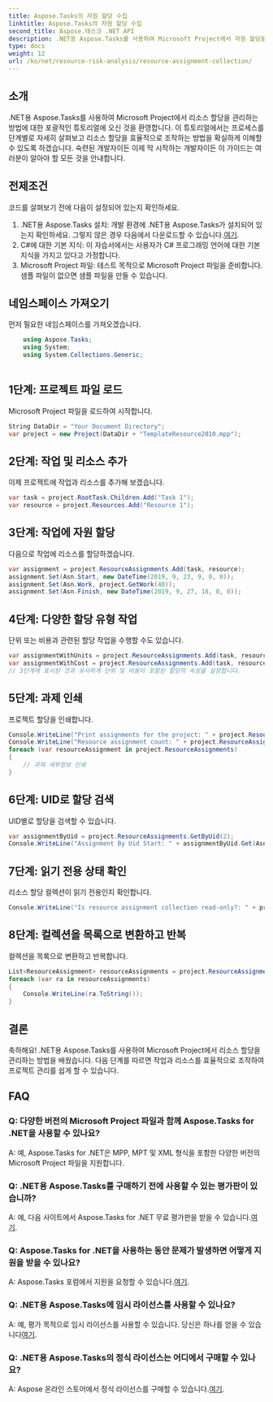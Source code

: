 ```yaml
---
title: Aspose.Tasks의 자원 할당 수집
linktitle: Aspose.Tasks의 자원 할당 수집
second_title: Aspose.태스크 .NET API
description: .NET용 Aspose.Tasks를 사용하여 Microsoft Project에서 자원 할당을 관리하는 방법을 알아보세요. 코드 예제가 포함된 단계별 튜토리얼입니다.
type: docs
weight: 12
url: /ko/net/resource-risk-analysis/resource-assignment-collection/
---
```

## 소개
.NET용 Aspose.Tasks를 사용하여 Microsoft Project에서 리소스 할당을 관리하는 방법에 대한 포괄적인 튜토리얼에 오신 것을 환영합니다. 이 튜토리얼에서는 프로세스를 단계별로 자세히 살펴보고 리소스 할당을 효율적으로 조작하는 방법을 확실하게 이해할 수 있도록 하겠습니다. 숙련된 개발자이든 이제 막 시작하는 개발자이든 이 가이드는 여러분이 알아야 할 모든 것을 안내합니다.
## 전제조건
코드를 살펴보기 전에 다음이 설정되어 있는지 확인하세요.
1.  .NET용 Aspose.Tasks 설치: 개발 환경에 .NET용 Aspose.Tasks가 설치되어 있는지 확인하세요. 그렇지 않은 경우 다음에서 다운로드할 수 있습니다.[여기](https://releases.aspose.com/tasks/net/).
2. C#에 대한 기본 지식: 이 자습서에서는 사용자가 C# 프로그래밍 언어에 대한 기본 지식을 가지고 있다고 가정합니다.
3. Microsoft Project 파일: 테스트 목적으로 Microsoft Project 파일을 준비합니다. 샘플 파일이 없으면 샘플 파일을 만들 수 있습니다.

## 네임스페이스 가져오기
먼저 필요한 네임스페이스를 가져오겠습니다.
```csharp
    using Aspose.Tasks;
    using System;
    using System.Collections.Generic;
    
```
## 1단계: 프로젝트 파일 로드
Microsoft Project 파일을 로드하여 시작합니다.
```csharp
String DataDir = "Your Document Directory";
var project = new Project(DataDir + "TemplateResource2010.mpp");
```
## 2단계: 작업 및 리소스 추가
이제 프로젝트에 작업과 리소스를 추가해 보겠습니다.
```csharp
var task = project.RootTask.Children.Add("Task 1");
var resource = project.Resources.Add("Resource 1");
```
## 3단계: 작업에 자원 할당
다음으로 작업에 리소스를 할당하겠습니다.
```csharp
var assignment = project.ResourceAssignments.Add(task, resource);
assignment.Set(Asn.Start, new DateTime(2019, 9, 23, 9, 0, 0));
assignment.Set(Asn.Work, project.GetWork(40));
assignment.Set(Asn.Finish, new DateTime(2019, 9, 27, 18, 0, 0));
```
## 4단계: 다양한 할당 유형 작업
단위 또는 비용과 관련된 할당 작업을 수행할 수도 있습니다.
```csharp
var assignmentWithUnits = project.ResourceAssignments.Add(task, resource, 1d);
var assignmentWithCost = project.ResourceAssignments.Add(task, resource);
// 3단계에 표시된 것과 유사하게 단위 및 비용이 포함된 할당의 속성을 설정합니다.
```
## 5단계: 과제 인쇄
프로젝트 할당을 인쇄합니다.
```csharp
Console.WriteLine("Print assignments for the project: " + project.ResourceAssignments.ParentProject.Get(Prj.Name));
Console.WriteLine("Resource assignment count: " + project.ResourceAssignments.Count);
foreach (var resourceAssignment in project.ResourceAssignments)
{
    // 과제 세부정보 인쇄
}
```
## 6단계: UID로 할당 검색
UID별로 할당을 검색할 수 있습니다.
```csharp
var assignmentByUid = project.ResourceAssignments.GetByUid(2);
Console.WriteLine("Assignment By Uid Start: " + assignmentByUid.Get(Asn.Start));
```
## 7단계: 읽기 전용 상태 확인
리소스 할당 컬렉션이 읽기 전용인지 확인합니다.
```csharp
Console.WriteLine("Is resource assignment collection read-only?: " + project.ResourceAssignments.IsReadOnly);
```
## 8단계: 컬렉션을 목록으로 변환하고 반복
컬렉션을 목록으로 변환하고 반복합니다.
```csharp
List<ResourceAssignment> resourceAssignments = project.ResourceAssignments.ToList();
foreach (var ra in resourceAssignments)
{
    Console.WriteLine(ra.ToString());
}
```

## 결론
축하해요! .NET용 Aspose.Tasks를 사용하여 Microsoft Project에서 리소스 할당을 관리하는 방법을 배웠습니다. 다음 단계를 따르면 작업과 리소스를 효율적으로 조작하여 프로젝트 관리를 쉽게 할 수 있습니다.
## FAQ
### Q: 다양한 버전의 Microsoft Project 파일과 함께 Aspose.Tasks for .NET을 사용할 수 있나요?
A: 예, Aspose.Tasks for .NET은 MPP, MPT 및 XML 형식을 포함한 다양한 버전의 Microsoft Project 파일을 지원합니다.
### Q: .NET용 Aspose.Tasks를 구매하기 전에 사용할 수 있는 평가판이 있습니까?
 A: 예, 다음 사이트에서 Aspose.Tasks for .NET 무료 평가판을 받을 수 있습니다.[여기](https://releases.aspose.com/).
### Q: Aspose.Tasks for .NET을 사용하는 동안 문제가 발생하면 어떻게 지원을 받을 수 있나요?
 A: Aspose.Tasks 포럼에서 지원을 요청할 수 있습니다.[여기](https://forum.aspose.com/c/tasks/15).
### Q: .NET용 Aspose.Tasks에 임시 라이선스를 사용할 수 있나요?
 A: 예, 평가 목적으로 임시 라이선스를 사용할 수 있습니다. 당신은 하나를 얻을 수 있습니다[여기](https://purchase.aspose.com/temporary-license/).
### Q: .NET용 Aspose.Tasks의 정식 라이선스는 어디에서 구매할 수 있나요?
 A: Aspose 온라인 스토어에서 정식 라이선스를 구매할 수 있습니다.[여기](https://purchase.aspose.com/buy).